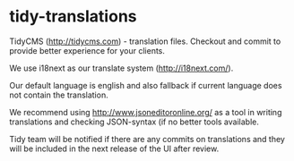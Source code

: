 tidy-translations
=================

TidyCMS (http://tidycms.com) - translation files. Checkout and commit to provide better experience for your clients.

We use i18next as our translate system (http://i18next.com/).

Our default language is english and also fallback if current language does not contain the translation.

We recommend using http://www.jsoneditoronline.org/ as a tool in writing translations and checking JSON-syntax (if no better tools available.

Tidy team will be notified if there are any commits on translations and they will be included in the next release of the UI after review.

